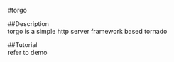 #torgo

##Description</br>
torgo is a simple http server framework based tornado

##Tutorial</br>
refer to demo